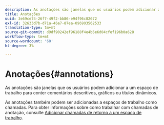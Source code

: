 ```yaml
---
description: As anotações são janelas que os usuários podem adicionar a um espaço de trabalho para conter comentários descritivos, gráficos ou títulos dinâmicos.
title: Anotações
uuid: 3e69ce74-26f7-49f2-bb86-e94f96c02672
exl-id: 32633d7b-d71a-46a7-87ea-096903562533
translation-type: tm+mt
source-git-commit: d9df90242ef96188f4e4b5e6d04cfef196b0a628
workflow-type: tm+mt
source-wordcount: '60'
ht-degree: 3%

---
```


# Anotações{#annotations}

As anotações são janelas que os usuários podem adicionar a um espaço de trabalho para conter comentários descritivos, gráficos ou títulos dinâmicos.

As anotações também podem ser adicionadas a espaços de trabalho como chamadas. Para obter informações sobre como trabalhar com chamadas de anotação, consulte [Adicionar chamadas de retorno a um espaço de trabalho](../../../../home/c-get-started/c-vis/c-call-wkspc.md#concept-212b09e763044d938987b4a9c658adc0).
